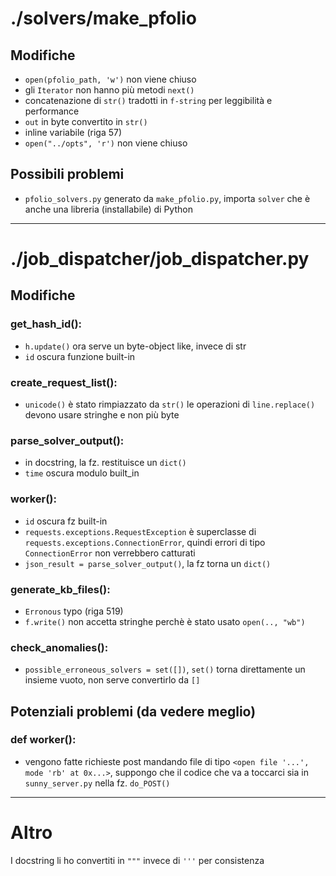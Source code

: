 # ./solvers/make_pfolio
## Modifiche
- `open(pfolio_path, 'w')` non viene chiuso
- gli `Iterator` non hanno più metodi `next()` 
- concatenazione di `str()` tradotti in `f-string` per leggibilità e performance
- `out` in byte convertito in `str()` 
- inline variabile (riga 57)
- `open("../opts", 'r')` non viene chiuso
## Possibili problemi
- `pfolio_solvers.py` generato da `make_pfolio.py`, importa `solver` che è anche una libreria (installabile) di Python
---
# ./job_dispatcher/job_dispatcher.py
## Modifiche
### get_hash_id():
- `h.update()` ora serve un byte-object like, invece di str
- `id` oscura funzione built-in

### create_request_list():
- `unicode()` è stato rimpiazzato da `str()` le operazioni di `line.replace()` devono usare stringhe e non più byte

### parse_solver_output():
- in docstring, la fz. restituisce un `dict()`
- `time` oscura modulo built_in

### worker():
- `id` oscura fz built-in
- `requests.exceptions.RequestException` è superclasse di `requests.exceptions.ConnectionError`, quindi errori di tipo `ConnectionError` non verrebbero catturati
- `json_result = parse_solver_output()`, la fz torna un `dict()`

### generate_kb_files():
- `Erronous` typo (riga 519)
- `f.write()` non accetta stringhe perchè è stato usato `open(.., "wb")`
### check_anomalies():
- `possible_erroneous_solvers = set([])`, `set()` torna direttamente un insieme vuoto, non serve convertirlo da `[]`


## Potenziali problemi (da vedere meglio)
### def worker():
- vengono fatte richieste post mandando file di tipo `<open file '...', mode 'rb' at 0x...>`, suppongo che il codice che va a toccarci sia in `sunny_server.py` nella fz. `do_POST()`

---

# Altro
I docstring li ho convertiti in `"""` invece di `'''` per consistenza